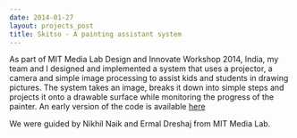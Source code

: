 ```yaml
---
date: 2014-01-27
layout: projects_post
title: Skitso - A painting assistant system
---
```


As part of MIT Media Lab Design and Innovate Workshop 2014, India, my team and I designed and implemented a system that uses a projector, a camera and simple image processing to assist kids and students in drawing pictures. The system takes an image, breaks it down into simple steps
and projects it onto a drawable surface while monitoring the progress of the painter. An early version of the code is available [here](https://github.com/mssurajkaiga/drawno)

We were guided by Nikhil Naik and Ermal Dreshaj from MIT Media Lab.